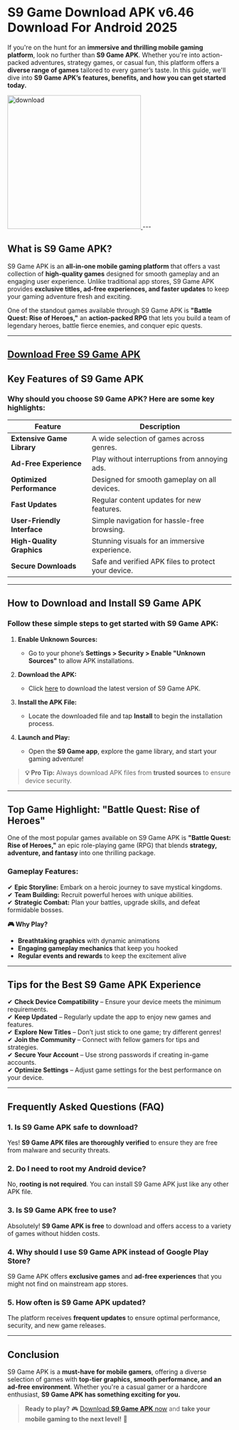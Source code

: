 # S9 Game Download APK v6.46 Download For Android 2025
If you're on the hunt for an **immersive and thrilling mobile gaming platform**, look no further than **S9 Game APK**. Whether you're into action-packed adventures, strategy games, or casual fun, this platform offers a **diverse range of games** tailored to every gamer’s taste. In this guide, we'll dive into **S9 Game APK’s features, benefits, and how you can get started today.**

<a href="https://bom.so/4Q9Q5x" target="_blank">
  <img src="https://media.licdn.com/dms/image/v2/D4D12AQHsImt_5CU6fw/article-inline_image-shrink_1500_2232/article-inline_image-shrink_1500_2232/0/1723665758716?e=1744848000&v=beta&t=xFQwgh_YIEAhochUEIhfVoJCQDd5y3OZzNH_tQHE5dU" alt="download" width="300"/>
</a>
---




## **What is S9 Game APK?**
S9 Game APK is an **all-in-one mobile gaming platform** that offers a vast collection of **high-quality games** designed for smooth gameplay and an engaging user experience. Unlike traditional app stores, S9 Game APK provides **exclusive titles, ad-free experiences, and faster updates** to keep your gaming adventure fresh and exciting.

One of the standout games available through S9 Game APK is **"Battle Quest: Rise of Heroes,"** an **action-packed RPG** that lets you build a team of legendary heroes, battle fierce enemies, and conquer epic quests.

---
## [Download Free S9 Game APK](https://bom.so/4Q9Q5x)

## **Key Features of S9 Game APK**
### **Why should you choose S9 Game APK? Here are some key highlights:**

| **Feature**            | **Description**                             |
|------------------------|---------------------------------------------|
| **Extensive Game Library** | A wide selection of games across genres.     |
| **Ad-Free Experience** | Play without interruptions from annoying ads.|
| **Optimized Performance** | Designed for smooth gameplay on all devices. |
| **Fast Updates**       | Regular content updates for new features.   |
| **User-Friendly Interface** | Simple navigation for hassle-free browsing.  |
| **High-Quality Graphics** | Stunning visuals for an immersive experience. |
| **Secure Downloads**   | Safe and verified APK files to protect your device. |

---

## **How to Download and Install S9 Game APK**
### **Follow these simple steps to get started with S9 Game APK:**

1. **Enable Unknown Sources:**
   - Go to your phone’s **Settings > Security > Enable "Unknown Sources"** to allow APK installations.

2. **Download the APK:**
   - Click [here](https://bom.so/4Q9Q5x) to download the latest version of S9 Game APK.

3. **Install the APK File:**
   - Locate the downloaded file and tap **Install** to begin the installation process.

4. **Launch and Play:**
   - Open the **S9 Game app**, explore the game library, and start your gaming adventure!

> **💡 Pro Tip:** Always download APK files from **trusted sources** to ensure device security.

---

## **Top Game Highlight: "Battle Quest: Rise of Heroes"**
One of the most popular games available on S9 Game APK is **"Battle Quest: Rise of Heroes,"** an epic role-playing game (RPG) that blends **strategy, adventure, and fantasy** into one thrilling package.

### **Gameplay Features:**
✔ **Epic Storyline:** Embark on a heroic journey to save mystical kingdoms.  
✔ **Team Building:** Recruit powerful heroes with unique abilities.  
✔ **Strategic Combat:** Plan your battles, upgrade skills, and defeat formidable bosses.  

**🎮 Why Play?**  
- **Breathtaking graphics** with dynamic animations  
- **Engaging gameplay mechanics** that keep you hooked  
- **Regular events and rewards** to keep the excitement alive  

---

## **Tips for the Best S9 Game APK Experience**
✔ **Check Device Compatibility** – Ensure your device meets the minimum requirements.  
✔ **Keep Updated** – Regularly update the app to enjoy new games and features.  
✔ **Explore New Titles** – Don’t just stick to one game; try different genres!  
✔ **Join the Community** – Connect with fellow gamers for tips and strategies.  
✔ **Secure Your Account** – Use strong passwords if creating in-game accounts.  
✔ **Optimize Settings** – Adjust game settings for the best performance on your device.  

---

## **Frequently Asked Questions (FAQ)**

### **1. Is S9 Game APK safe to download?**  
Yes! **S9 Game APK files are thoroughly verified** to ensure they are free from malware and security threats.

### **2. Do I need to root my Android device?**  
No, **rooting is not required**. You can install S9 Game APK just like any other APK file.

### **3. Is S9 Game APK free to use?**  
Absolutely! **S9 Game APK is free** to download and offers access to a variety of games without hidden costs.

### **4. Why should I use S9 Game APK instead of Google Play Store?**  
S9 Game APK offers **exclusive games** and **ad-free experiences** that you might not find on mainstream app stores.

### **5. How often is S9 Game APK updated?**  
The platform receives **frequent updates** to ensure optimal performance, security, and new game releases.

---

## **Conclusion**
S9 Game APK is a **must-have for mobile gamers**, offering a diverse selection of games with **top-tier graphics, smooth performance, and an ad-free environment**. Whether you're a casual gamer or a hardcore enthusiast, **S9 Game APK has something exciting for you.**

> **Ready to play?** 🎮 [Download **S9 Game APK** now](https://bom.so/4Q9Q5x) and **take your mobile gaming to the next level!** 🚀
